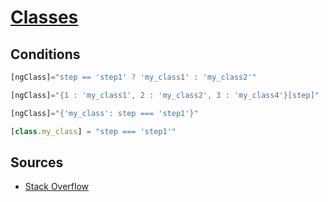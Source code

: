 # [Classes](readme.md)

## Conditions

```ts
[ngClass]="step == 'step1' ? 'my_class1' : 'my_class2'"
```

```ts
[ngClass]="{1 : 'my_class1', 2 : 'my_class2', 3 : 'my_class4'}[step]"
```

```ts
[ngClass]="{'my_class': step === 'step1'}"
```

```ts
[class.my_class] = "step === 'step1'"
```

## Sources

* [Stack Overflow](https://stackoverflow.com/questions/35269179/angular-conditional-class-with-ngclass)
